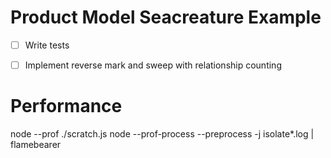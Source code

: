 # Product Model Seacreature Example

- [ ] Write tests
- [ ] Implement reverse mark and sweep with relationship counting


# Performance
node --prof ./scratch.js
node --prof-process --preprocess -j isolate*.log | flamebearer

